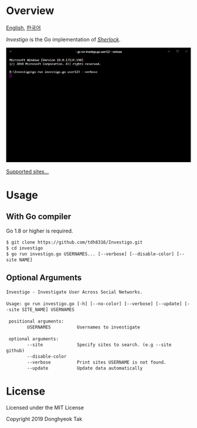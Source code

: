 # Overview
[English](./README.MD), [한국어](./README-ko_kr.MD)

*Investigo* is the Go implementation of *[Sherlock](https://sherlock-project.github.io/)*.

![screenshot](./docs/sample.gif)

[Supported sites...](./sites.md)

# Usage
## With Go compiler
Go 1.8 or higher is required.
```
$ git clone https://github.com/tdh8316/Investigo.git
$ cd investigo
$ go run investigo.go USERNAMES... [--verbose] [--disable-color] [--site NAME]
```

## Optional Arguments
```
Investigo - Investigate User Across Social Networks.

Usage: go run investigo.go [-h] [--no-color] [--verbose] [--update] [--site SITE_NAME] USERNAMES

 positional arguments:
        USERNAMES          Usernames to investigate

 optional arguments:
        --site             Specify sites to search. (e.g --site github)
        --disable-color
        --verbose          Print sites USERNAME is not found.
        --update           Update data automatically
```

# License
Licensed under the MIT License

Copyright 2019 Donghyeok Tak
